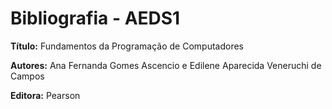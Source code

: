 # Bibliografia - AEDS1

**Título:** Fundamentos da Programação de Computadores

**Autores:** Ana Fernanda Gomes Ascencio e Edilene Aparecida Veneruchi de Campos

**Editora:** Pearson